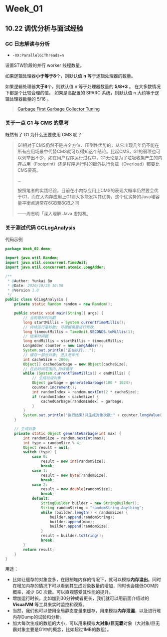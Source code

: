 # Week_01

## 10.22 调优分析与面试经验

### GC 日志解读与分析

- `‐XX:ParallelGCThreads=n`

设置STW阶段的并行 worker 线程数量。 

如果逻辑处理器**小于等于8**个，则默认值 **n** 等于逻辑处理器的数量。 

如果逻辑处理器**大于8**个，则默认值 n 等于处理器数量的 **5/8+3** 。 在大多数情况下都是个比较合理的值。 如果是高配置的 SPARC 系统，则默认值 n  大约等于逻辑处理器数量的 5/16 。

> [Garbage First Garbage Collector Tuning](https://www.oracle.com/technical-resources/articles/java/g1gc.html)

### 关于一点 G1 与 CMS 的思考

既然有了 G1 为什么还要使用 CMS 呢？

> G1相对于CMS仍然不是占全方位、压倒性优势的，从它出现几年仍不能在所有应用场景中代替CMS就可以得知这个结论。比起CMS，G1的弱项也可以列举出不少，如在用户程序运行过程中，G1无论是为了垃圾收集产生的内存占用（Footprint）还是程序运行时的额外执行负载（Overload）都要比CMS要高。
>
> ...
>
> 按照笔者的实践经验，目前在小内存应用上CMS的表现大概率仍然要会优于G1，而在大内存应用上G1则大多能发挥其优势，这个优劣势的Java堆容量平衡点通常在6GB至8GB之间
>
> ——周志明「深入理解 Java 虚拟机」



### 关于测试代码 GCLogAnalysis

代码示例

```java
package Week_02.demo;

import java.util.Random;
import java.util.concurrent.TimeUnit;
import java.util.concurrent.atomic.LongAdder;

/**
 * @Author: Yunkai Bo
 * @Date: 2020/10/28 10:58
 * @Version 1.0
 */
public class GCLogAnalysis {
    private static Random random = new Random();

    public static void main(String[] args) {
        // 当前毫秒时间戳
        long startMillis = System.currentTimeMillis();
        // 持续运行毫秒数; 可根据需要进行修改
        long timeoutMillis = TimeUnit.SECONDS.toMillis(1);
        // 结束时间戳
        long endMillis = startMillis + timeoutMillis;
        LongAdder counter = new LongAdder();
        System.out.println("正在执行...");
        // 缓存一部分对象; 进入老年代
        int cacheSize = 2000;
        Object[] cachedGarbage = new Object[cacheSize];
        // 在此时间范围内,持续循环
        while (System.currentTimeMillis() < endMillis) {
            // 生成垃圾对象
            Object garbage = generateGarbage(100 * 1024);
            counter.increment();
            int randomIndex = random.nextInt(2 * cacheSize);
            if (randomIndex < cacheSize) {
                cachedGarbage[randomIndex] = garbage;
            }
        }
        System.out.println("执行结束!共生成对象次数:" + counter.longValue());
    }

    // 生成对象
    private static Object generateGarbage(int max) {
        int randomSize = random.nextInt(max);
        int type = randomSize % 4;
        Object result = null;
        switch (type) {
            case 0:
                result = new int[randomSize];
                break;
            case 1:
                result = new byte[randomSize];
                break;
            case 2:
                result = new double[randomSize];
                break;
            default:
                StringBuilder builder = new StringBuilder();
                String randomString = "randomString‐Anything";
                while (builder.length() < randomSize) {
                    builder.append(randomString);
                    builder.append(max);
                    builder.append(randomSize);
                }
                result = builder.toString();
                break;
        }
        return result;
    }
}
```

用途：

- 比如让缓存的对象变多，在限制堆内存的情况下，就可以模拟**内存溢出**。同时在增加内存的情况下可以看到其生成对象数量的增加，同时也会降低OOM的概率，减少 GC 次数。可以直观感受其性能的提升。
- 增加运行时长，比如加到30分钟或者更长，我们就可以用前面介绍过的 **VisualVM** 等工具来实时监控和观察。
- 当然，我们也可以使用全局静态变量来缓存，用来模拟**内存泄漏**，以及进行堆内存Dump的试验和分析。
- 加大每次生成的数组的大小，可以用来模拟**大对象/巨无霸**对象（大对象/巨无霸对象主要是G1中的概念，比如超过1MB的数组）。

